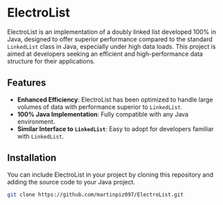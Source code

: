 # ElectroList

ElectroList is an implementation of a doubly linked list developed 100% in Java, designed to offer superior performance compared to the standard `LinkedList` class in Java, especially under high data loads. This project is aimed at developers seeking an efficient and high-performance data structure for their applications.

## Features

- **Enhanced Efficiency**: ElectroList has been optimized to handle large volumes of data with performance superior to `LinkedList`.
- **100% Java Implementation**: Fully compatible with any Java environment.
- **Similar Interface to `LinkedList`**: Easy to adopt for developers familiar with `LinkedList`.

## Installation

You can include ElectroList in your project by cloning this repository and adding the source code to your Java project.

```bash
git clone https://github.com/martinpiz097/ElectroList.git
